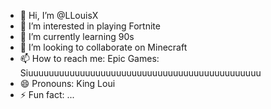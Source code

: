 - 👋 Hi, I’m @LLouisX
- 👀 I’m interested in playing Fortnite
- 🌱 I’m currently learning 90s
- 💞️ I’m looking to collaborate on Minecraft
- 📫 How to reach me: Epic Games: Siuuuuuuuuuuuuuuuuuuuuuuuuuuuuuuuuuuuuuuuuuuuuu
- 😄 Pronouns: King Loui
- ⚡ Fun fact: ...

<!---
LLouisX/LLouisX is a ✨ special ✨ repository because its `README.md` (this file) appears on your GitHub profile.
You can click the Preview link to take a look at your changes.
--->

